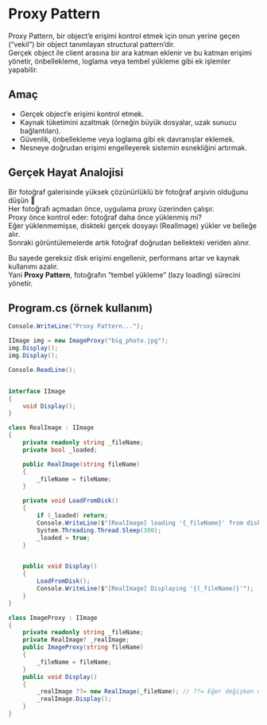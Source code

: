 ﻿# Proxy Pattern

Proxy Pattern, bir object’e erişimi kontrol etmek için onun yerine geçen (“vekil”) bir object tanımlayan structural pattern’dir.  
Gerçek object ile client arasına bir ara katman eklenir ve bu katman erişimi yönetir, önbellekleme, loglama veya tembel yükleme gibi ek işlemler yapabilir.

## Amaç

- Gerçek object’e erişimi kontrol etmek.  
- Kaynak tüketimini azaltmak (örneğin büyük dosyalar, uzak sunucu bağlantıları).  
- Güvenlik, önbellekleme veya loglama gibi ek davranışlar eklemek.  
- Nesneye doğrudan erişimi engelleyerek sistemin esnekliğini artırmak.  

## Gerçek Hayat Analojisi

Bir fotoğraf galerisinde yüksek çözünürlüklü bir fotoğraf arşivin olduğunu düşün 📸  
Her fotoğrafı açmadan önce, uygulama proxy üzerinden çalışır.  
Proxy önce kontrol eder: fotoğraf daha önce yüklenmiş mi?  
Eğer yüklenmemişse, diskteki gerçek dosyayı (RealImage) yükler ve belleğe alır.  
Sonraki görüntülemelerde artık fotoğraf doğrudan bellekteki veriden alınır.  

Bu sayede gereksiz disk erişimi engellenir, performans artar ve kaynak kullanımı azalır.  
Yani **Proxy Pattern**, fotoğrafın “tembel yükleme” (lazy loading) sürecini yönetir.

## Program.cs (örnek kullanım)

```csharp
Console.WriteLine("Proxy Pattern...");

IImage img = new ImageProxy("big_photo.jpg");
img.Display();
img.Display();

Console.ReadLine();


interface IImage
{
    void Display();
}

class RealImage : IImage
{
    private readonly string _fileName;
    private bool _loaded;

    public RealImage(string fileName)
    {
        _fileName = fileName;
    }

    private void LoadFromDisk()
    {
        if (_loaded) return;
        Console.WriteLine($"[RealImage] loading '{_fileName}' from disk...");
        System.Threading.Thread.Sleep(300);
        _loaded = true;
    }


    public void Display()
    {
        LoadFromDisk();
        Console.WriteLine($"[RealImage] Displaying '{(_fileName)}'");
    }
}

class ImageProxy : IImage
{
    private readonly string _fileName;
    private RealImage? _realImage;
    public ImageProxy(string fileName)
    {
        _fileName = fileName;
    }
    public void Display()
    {
        _realImage ??= new RealImage(_fileName); // ??= Eğer değişken null ise, sağdaki değeri ata; değilse hiçbir şey yapma
        _realImage.Display();
    }
}
```
